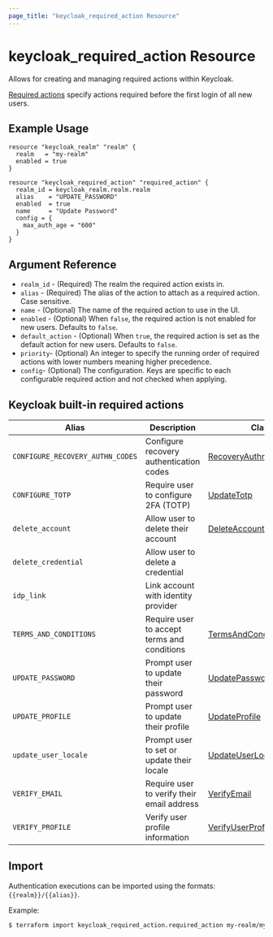 ```yaml
---
page_title: "keycloak_required_action Resource"
---
```


# keycloak\_required\_action Resource

Allows for creating and managing required actions within Keycloak.

[Required actions](https://www.keycloak.org/docs/latest/server_admin/#con-required-actions_server_administration_guide) specify actions required before the first login of all new users.


## Example Usage

```hcl
resource "keycloak_realm" "realm" {
  realm   = "my-realm"
  enabled = true
}

resource "keycloak_required_action" "required_action" {
  realm_id = keycloak_realm.realm.realm
  alias    = "UPDATE_PASSWORD"
  enabled  = true
  name     = "Update Password"
  config = {
    max_auth_age = "600"
  }
}
```

## Argument Reference

- `realm_id` - (Required) The realm the required action exists in.
- `alias` - (Required) The alias of the action to attach as a required action. Case sensitive.
- `name` - (Optional) The name of the required action to use in the UI.
- `enabled` - (Optional) When `false`, the required action is not enabled for new users. Defaults to `false`.
- `default_action` - (Optional) When `true`, the required action is set as the default action for new users. Defaults to `false`.
- `priority`- (Optional) An integer to specify the running order of required actions with lower numbers meaning higher precedence.
- `config`- (Optional) The configuration. Keys are specific to each configurable required action and not checked when applying.

## Keycloak built-in required actions

| Alias                             | Description                                 | Class
|-----------------------------------|---------------------------------------------|-----------------------------
| `CONFIGURE_RECOVERY_AUTHN_CODES`  | Configure recovery authentication codes     | [RecoveryAuthnCodesAction](https://www.keycloak.org/docs-api/latest/javadocs/org/keycloak/authentication/requiredactions/RecoveryAuthnCodesAction.html)
| `CONFIGURE_TOTP`                  | Require user to configure 2FA (TOTP)        | [UpdateTotp](https://www.keycloak.org/docs-api/latest/javadocs/org/keycloak/authentication/requiredactions/UpdateTotp.html)
| `delete_account`                  | Allow user to delete their account          | [DeleteAccount](https://www.keycloak.org/docs-api/latest/javadocs/org/keycloak/authentication/requiredactions/DeleteAccount.html)
| `delete_credential`               | Allow user to delete a credential           |
| `idp_link`                        | Link account with identity provider         |
| `TERMS_AND_CONDITIONS`            | Require user to accept terms and conditions | [TermsAndConditions](https://www.keycloak.org/docs-api/latest/javadocs/org/keycloak/authentication/requiredactions/TermsAndConditions.html)
| `UPDATE_PASSWORD`                 | Prompt user to update their password        | [UpdatePassword](https://www.keycloak.org/docs-api/latest/javadocs/org/keycloak/authentication/requiredactions/UpdatePassword.html)
| `UPDATE_PROFILE`                  | Prompt user to update their profile         | [UpdateProfile](https://www.keycloak.org/docs-api/latest/javadocs/org/keycloak/authentication/requiredactions/UpdateProfile.html)
| `update_user_locale`              | Prompt user to set or update their locale   | [UpdateUserLocaleAction](https://www.keycloak.org/docs-api/21.0.2/javadocs/org/keycloak/authentication/requiredactions/UpdateUserLocaleAction.html)
| `VERIFY_EMAIL`                    | Require user to verify their email address  | [VerifyEmail](https://www.keycloak.org/docs-api/latest/javadocs/org/keycloak/authentication/requiredactions/VerifyEmail.html)
| `VERIFY_PROFILE`                  | Verify user profile information             | [VerifyUserProfile](https://www.keycloak.org/docs-api/latest/javadocs/org/keycloak/authentication/requiredactions/VerifyUserProfile.html)


## Import

Authentication executions can be imported using the formats: `{{realm}}/{{alias}}`.

Example:

```bash
$ terraform import keycloak_required_action.required_action my-realm/my-default-action-alias
```

